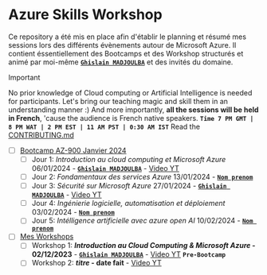 # Azure Skills Workshop

Ce repository a été mis en place afin d'établir le planning et résumé mes sessions lors des différents évènements autour de Microsoft Azure.
Il contient éssentiellement des Bootcamps et des Workshop structurés et animé par moi-même [**`Ghislain MADJOULBA`**](https://www.linkedin.com/in/demadama-madjoulba) et des invités du domaine.

> [!important]
> No prior knowledge of Cloud computing or Artificial Intelligence is needed for participants. Let's bring our teaching magic and skill them in an understanding manner :) And more importantly, **all the sessions will be held in French**, 'cause the audience is French native speakers. **`Time 7 PM GMT | 8 PM WAT | 2 PM EST | 11 AM PST | 0:30 AM IST`** Read the [CONTRIBUTING.md](./CONTRIBUTING.md)


* [ ] [Bootcamp AZ-900 Janvier 2024](./az900-bootcamp.md)
  - [ ] Jour 1: _Introduction au cloud computing et Microsoft Azure_ 06/01/2024 - [**`Ghislain MADJOULBA`**](https://www.linkedin.com/in/demadama-madjoulba) - [Video YT](https://youtube.com/@mlsatogo)
  - [ ] Jour 2: _Fondamentaux des services Azure_ 13/01/2024 - [**` Nom prenom `**](https://www.linkedin.com/in/nom-prenoms)
  - [ ] Jour 3: _Sécurité sur Microsoft Azure_ 27/01/2024 - [**`Ghislain MADJOULBA`**](https://www.linkedin.com/in/demadama-madjoulba) - [Video YT](https://youtube.com/@mlsatogo)
  - [ ] Jour 4: _Ingénierie logicielle, automatisation et déploiement_ 03/02/2024 - [**` Nom prenom `**](https://www.linkedin.com/in/nom-prenoms)
  - [ ] Jour 5: _Intélligence artificielle avec azure open AI_ 10/02/2024 - [**` Nom prenom `**](https://www.linkedin.com/in/nom-prenoms)

* [ ] [Mes Workshops](./workshops.md)
  - [ ] Workshop 1: **_Introduction au Cloud Computing & Microsoft Azure_ - 02/12/2023** - [**`Ghislain MADJOULBA`**](https://www.linkedin.com/in/demadama-madjoulba) - [Video YT](https://youtube.com/@mlsatogo) **`Pre-Bootcamp`**
  - [ ] Workshop 2: **_titre_ - date fait** - [Video YT](https://youtube.com/url)
